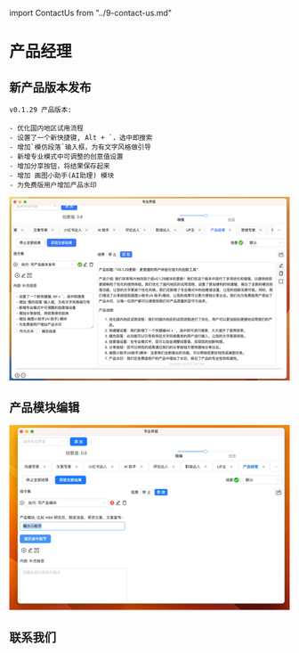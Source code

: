 import ContactUs from "../9-contact-us.md"

# 产品经理

## 新产品版本发布

```text
v0.1.29 产品版本:

- 优化国内地区试用流程
- 设置了一个新快捷键, Alt + `，选中即搜索
- 增加`模仿段落`输入框，为有文字风格做引导
- 新增专业模式中可调整的创意值设置
- 增加分享按钮，将结果保存起来
- 增加 画图小助手(AI助理) 模块
- 为免费版用户增加产品水印
```

![](./img/14-product-manager/2023-09-28-img-1-WX20230928-105433@2x.png)

## 产品模块编辑

![](./img/14-product-manager/2023-09-29-img-8-release-v0.1.29-feature-4.gif)

## 联系我们

<ContactUs/>
